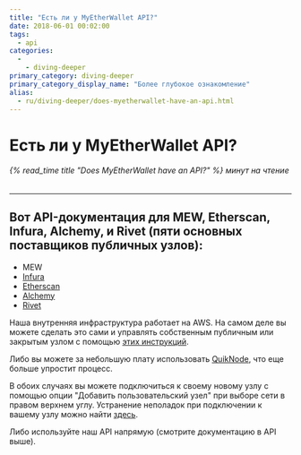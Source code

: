 ```yaml
---
title: "Есть ли у MyEtherWallet API?"
date: 2018-06-01 00:02:00
tags:
  - api
categories:
  - 
    - diving-deeper
primary_category: diving-deeper
primary_category_display_name: "Более глубокое ознакомление"
alias:
  - ru/diving-deeper/does-myetherwallet-have-an-api.html
---
```


# **Есть ли у MyEtherWallet API?**

###### {% read_time title "Does MyEtherWallet have an API?" %} минут на чтение

* * *

## **Вот API-документация для MEW, Etherscan, Infura, Alchemy, и Rivet (пяти основных поставщиков публичных узлов):**

-   MEW
-   [Infura](https://infura.io/#how-to)
-   [Etherscan](https://etherscan.io/apis)
-   [Alchemy](https://docs.alchemyapi.io/)
-   [Rivet](https://rivet.cloud/)

Наша внутренняя инфраструктура работает на AWS. На самом деле вы можете сделать это сами и управлять собственным публичным или закрытым узлом с помощью [этих инструкций](https://github.com/MyEtherWallet/docker-geth-lb).

Либо вы можете за небольшую плату использовать [QuikNode](https://quiknode.io/), что еще больше упростит процесс.

В обоих случаях вы можете подключиться к своему новому узлу с помощью опции "Добавить пользовательский узел" при выборе сети в правом верхнем углу. Устранение неполадок при подключении к вашему узлу можно найти [здесь](/@@@@@@/networks-and-nodes/unable-to-connect-to-custom-node/).

Либо используйте наш API напрямую (смотрите документацию в API выше).
